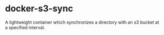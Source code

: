# docker-s3-sync
A lightweight container which synchronizes a directory with an s3 bucket at a specified interval.
